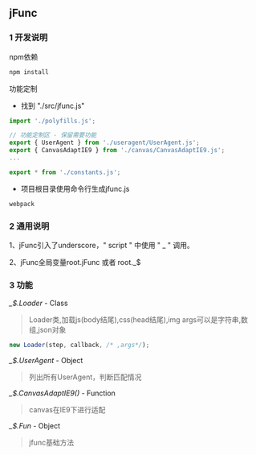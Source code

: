 ## jFunc

### 1 开发说明
npm依赖
```sh
npm install
```

功能定制
* 找到 "./src/jfunc.js"

```javascript
import './polyfills.js';

// 功能定制区 - 保留需要功能
export { UserAgent } from './useragent/UserAgent.js';
export { CanvasAdaptIE9 } from './canvas/CanvasAdaptIE9.js';
...

export * from './constants.js';
```

* 项目根目录使用命令行生成jfunc.js
```sh
webpack
```

### 2 通用说明
1、jFunc引入了underscore，" script " 中使用 " _ " 调用。

2、jFunc全局变量root.jFunc 或者 root._$

### 3 功能
*_$.Loader* - Class
>Loader类,加载js(body结尾),css(head结尾),img
>args可以是字符串,数组,json对象
```javascript
new Loader(step, callback, /* ,args*/);
```

*_$.UserAgent* - Object
>列出所有UserAgent，判断匹配情况

*_$.CanvasAdaptIE9()* - Function
>canvas在IE9下进行适配

*_$.Fun* - Object
>jfunc基础方法



